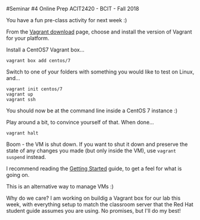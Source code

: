 #Seminar #4 Online Prep
ACIT2420 - BCIT - Fall 2018

You have a fun pre-class activity for next week :)

From the [Vagrant download](https://www.vagrantup.com/downloads.html) page, 
choose and install the version of Vagrant for your platform.

Install a CentOS7 Vagrant box...

    vagrant box add centos/7

Switch to one of your folders with something you would like to test on Linux, and...

    vagrant init centos/7
    vagrant up
    vagrant ssh

You should now be at the command line inside a CentOS 7 instance :)

Play around a bit, to convince yourself of that. When done...

    vagrant halt

Boom - the VM is shut down. If you want to shut it down and preserve
the state of any changes you made (but only inside the VM), use
`vagrant suspend` instead.

I recommend reading the [Getting Started](https://www.vagrantup.com/intro/getting-started/index.html)
guide, to get a feel for what is going on.

This is an alternative way to manage VMs :)

Why do we care? I am working on buildig a Vagrant box for our lab this week,
with everything setup to match the classroom server that the Red Hat student
guide assumes you are using. No promises, but I'll do my best!
